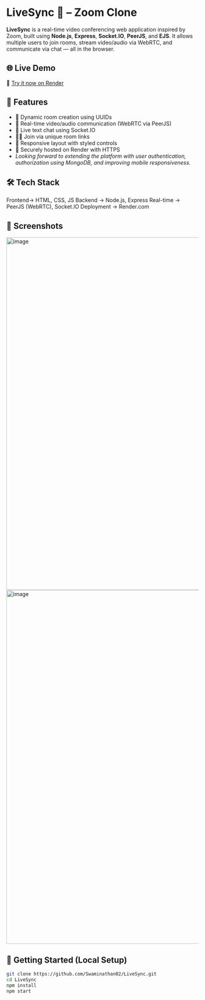 # LiveSync 🎥 – Zoom Clone

**LiveSync** is a real-time video conferencing web application inspired by Zoom, built using **Node.js**, **Express**, **Socket.IO**, **PeerJS**, and **EJS**. It allows multiple users to join rooms, stream video/audio via WebRTC, and communicate via chat — all in the browser.

## 🌐 Live Demo
🔗 [Try it now on Render](https://livesync-8qy3.onrender.com/)

## 🚀 Features

- 🔗 Dynamic room creation using UUIDs
- 🎥 Real-time video/audio communication (WebRTC via PeerJS)
- 💬 Live text chat using Socket.IO
- 👨‍💻 Join via unique room links
- 📱 Responsive layout with styled controls
- 🔐 Securely hosted on Render with HTTPS
- *Looking forward to extending the platform with user authentication, authorization using MongoDB, and improving mobile responsiveness.*

## 🛠 Tech Stack

 Frontend-> HTML, CSS, JS
 Backend -> Node.js, Express
 Real-time ->  PeerJS (WebRTC), Socket.IO
 Deployment -> Render.com

## 📸 Screenshots
<img width="1920" height="922" alt="image" src="https://github.com/user-attachments/assets/e3224dd6-e48b-4b30-8d9a-80f28b7e9ba3" />
<img width="1920" height="925" alt="image" src="https://github.com/user-attachments/assets/03f06344-372e-4144-bfbe-7cdcbf0f67cc" />


## 🧪 Getting Started (Local Setup)
```bash
git clone https://github.com/Swaminathan02/LiveSync.git
cd LiveSync
npm install
npm start
